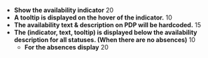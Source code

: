 - **Show the availability indicator** 20
- **A tooltip is displayed on the hover of the indicator.** 10
- **The availability text & description on PDP will be hardcoded.** 15
- **The (indicator, text, tooltip) is displayed below the availability description for all statuses. (When there are no absences)** 10
  - **For the absences display** 20